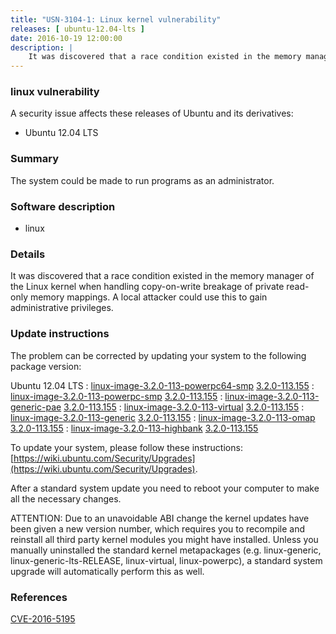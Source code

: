 ```yaml
---
title: "USN-3104-1: Linux kernel vulnerability"
releases: [ ubuntu-12.04-lts ]
date: 2016-10-19 12:00:00
description: |
    It was discovered that a race condition existed in the memory manager of the Linux kernel when handling copy-on-write breakage of private read-only memory mappings. A local attacker could use this to gain administrative privileges. 
--- 
```

 
### linux vulnerability

A security issue affects these releases of Ubuntu and its derivatives:

* Ubuntu 12.04 LTS

### Summary

The system could be made to run programs as an administrator. 

### Software description

* linux 

### Details

It was discovered that a race condition existed in the memory manager of the Linux kernel when handling copy-on-write breakage of private read-only memory mappings. A local attacker could use this to gain administrative privileges. 

### Update instructions

The problem can be corrected by updating your system to the following package version:

Ubuntu 12.04 LTS
 : [linux-image-3.2.0-113-powerpc64-smp](https://launchpad.net/ubuntu/+source/linux) <span> [3.2.0-113.155](https://launchpad.net/ubuntu/+source/linux/3.2.0-113.155) </span> 
 : [linux-image-3.2.0-113-powerpc-smp](https://launchpad.net/ubuntu/+source/linux) <span> [3.2.0-113.155](https://launchpad.net/ubuntu/+source/linux/3.2.0-113.155) </span> 
 : [linux-image-3.2.0-113-generic-pae](https://launchpad.net/ubuntu/+source/linux) <span> [3.2.0-113.155](https://launchpad.net/ubuntu/+source/linux/3.2.0-113.155) </span> 
 : [linux-image-3.2.0-113-virtual](https://launchpad.net/ubuntu/+source/linux) <span> [3.2.0-113.155](https://launchpad.net/ubuntu/+source/linux/3.2.0-113.155) </span> 
 : [linux-image-3.2.0-113-generic](https://launchpad.net/ubuntu/+source/linux) <span> [3.2.0-113.155](https://launchpad.net/ubuntu/+source/linux/3.2.0-113.155) </span> 
 : [linux-image-3.2.0-113-omap](https://launchpad.net/ubuntu/+source/linux) <span> [3.2.0-113.155](https://launchpad.net/ubuntu/+source/linux/3.2.0-113.155) </span> 
 : [linux-image-3.2.0-113-highbank](https://launchpad.net/ubuntu/+source/linux) <span> [3.2.0-113.155](https://launchpad.net/ubuntu/+source/linux/3.2.0-113.155) </span> 

To update your system, please follow these instructions: [https://wiki.ubuntu.com/Security/Upgrades](https://wiki.ubuntu.com/Security/Upgrades).

After a standard system update you need to reboot your computer to make all the necessary changes.

ATTENTION: Due to an unavoidable ABI change the kernel updates have been given a new version number, which requires you to recompile and reinstall all third party kernel modules you might have installed. Unless you manually uninstalled the standard kernel metapackages (e.g. linux-generic, linux-generic-lts-RELEASE, linux-virtual, linux-powerpc), a standard system upgrade will automatically perform this as well. 

### References

 [CVE-2016-5195](http://people.ubuntu.com/~ubuntu-security/cve/CVE-2016-5195)
 
